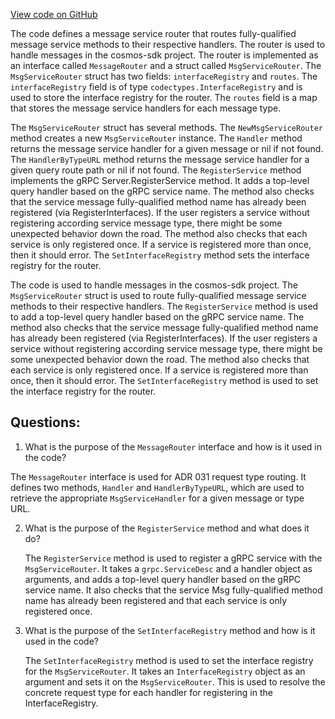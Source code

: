 [View code on GitHub](https://github.com/cosmos/cosmos-sdk/blob/main/baseapp/msg_service_router.go)

The code defines a message service router that routes fully-qualified message service methods to their respective handlers. The router is used to handle messages in the cosmos-sdk project. The router is implemented as an interface called `MessageRouter` and a struct called `MsgServiceRouter`. The `MsgServiceRouter` struct has two fields: `interfaceRegistry` and `routes`. The `interfaceRegistry` field is of type `codectypes.InterfaceRegistry` and is used to store the interface registry for the router. The `routes` field is a map that stores the message service handlers for each message type.

The `MsgServiceRouter` struct has several methods. The `NewMsgServiceRouter` method creates a new `MsgServiceRouter` instance. The `Handler` method returns the message service handler for a given message or nil if not found. The `HandlerByTypeURL` method returns the message service handler for a given query route path or nil if not found. The `RegisterService` method implements the gRPC Server.RegisterService method. It adds a top-level query handler based on the gRPC service name. The method also checks that the service message fully-qualified method name has already been registered (via RegisterInterfaces). If the user registers a service without registering according service message type, there might be some unexpected behavior down the road. The method also checks that each service is only registered once. If a service is registered more than once, then it should error. The `SetInterfaceRegistry` method sets the interface registry for the router.

The code is used to handle messages in the cosmos-sdk project. The `MsgServiceRouter` struct is used to route fully-qualified message service methods to their respective handlers. The `RegisterService` method is used to add a top-level query handler based on the gRPC service name. The method also checks that the service message fully-qualified method name has already been registered (via RegisterInterfaces). If the user registers a service without registering according service message type, there might be some unexpected behavior down the road. The method also checks that each service is only registered once. If a service is registered more than once, then it should error. The `SetInterfaceRegistry` method is used to set the interface registry for the router.
## Questions: 
 1. What is the purpose of the `MessageRouter` interface and how is it used in the code?
   
   The `MessageRouter` interface is used for ADR 031 request type routing. It defines two methods, `Handler` and `HandlerByTypeURL`, which are used to retrieve the appropriate `MsgServiceHandler` for a given message or type URL.

2. What is the purpose of the `RegisterService` method and what does it do?
   
   The `RegisterService` method is used to register a gRPC service with the `MsgServiceRouter`. It takes a `grpc.ServiceDesc` and a handler object as arguments, and adds a top-level query handler based on the gRPC service name. It also checks that the service Msg fully-qualified method name has already been registered and that each service is only registered once.

3. What is the purpose of the `SetInterfaceRegistry` method and how is it used in the code?
   
   The `SetInterfaceRegistry` method is used to set the interface registry for the `MsgServiceRouter`. It takes an `InterfaceRegistry` object as an argument and sets it on the `MsgServiceRouter`. This is used to resolve the concrete request type for each handler for registering in the InterfaceRegistry.